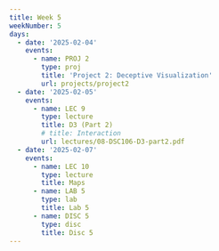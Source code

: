 ```yaml
---
title: Week 5
weekNumber: 5
days:
  - date: '2025-02-04'
    events:
      - name: PROJ 2
        type: proj
        title: 'Project 2: Deceptive Visualization'
        url: projects/project2
  - date: '2025-02-05'
    events:
      - name: LEC 9
        type: lecture
        title: D3 (Part 2)
        # title: Interaction
        url: lectures/08-DSC106-D3-part2.pdf
  - date: '2025-02-07'
    events:
      - name: LEC 10
        type: lecture
        title: Maps
      - name: LAB 5
        type: lab
        title: Lab 5
      - name: DISC 5
        type: disc
        title: Disc 5
---
```


